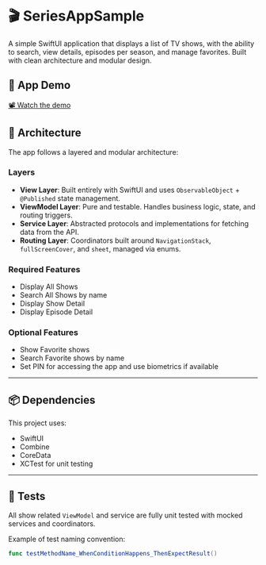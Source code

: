 # 🎬 SeriesAppSample

A simple SwiftUI application that displays a list of TV shows, with the ability to search, view details, episodes per season, and manage favorites. Built with clean architecture and modular design.

## 🎥 App Demo

[📽️ Watch the demo](https://github.com/AdautoP/series-app-sample/raw/main/SeriesSampleAppDemo.mp4)

## 🧱 Architecture

The app follows a layered and modular architecture:

### Layers
- **View Layer**: Built entirely with SwiftUI and uses `ObservableObject` + `@Published` state management.
- **ViewModel Layer**: Pure and testable. Handles business logic, state, and routing triggers.
- **Service Layer**: Abstracted protocols and implementations for fetching data from the API.
- **Routing Layer**: Coordinators built around `NavigationStack`, `fullScreenCover`, and `sheet`, managed via enums.

### Required Features
- Display All Shows
- Search All Shows by name
- Display Show Detail
- Display Episode Detail

### Optional Features
- Show Favorite shows
- Search Favorite shows by name
- Set PIN for accessing the app and use biometrics if available 

---

## 📦 Dependencies

This project uses:
- SwiftUI
- Combine
- CoreData
- XCTest for unit testing

---

## 🧪 Tests

All show related `ViewModel` and service are fully unit tested with mocked services and coordinators.

Example of test naming convention:
```swift
func testMethodName_WhenConditionHappens_ThenExpectResult()
````
